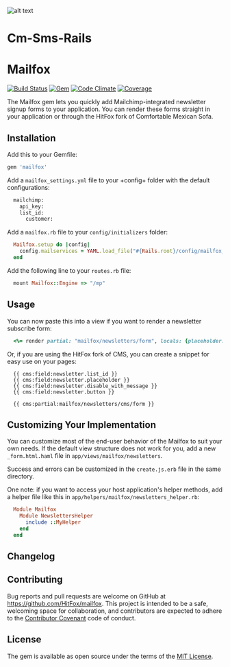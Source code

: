 ![alt text](https://d21buns5ku92am.cloudfront.net/59399/images/195128-FL_Logo.4c_pos-9e9519-medium-1455014952.png "Logo Finleap GmbH")

Cm-Sms-Rails
==============

Mailfox
==============

[![Build Status](https://img.shields.io/travis/HitFox/mailfox.svg?style=flat-square)](https://travis-ci.org/HitFox/mailfox)
[![Gem](https://img.shields.io/gem/dt/mailfox.svg?style=flat-square)](https://rubygems.org/gems/mailfox)
[![Code Climate](https://img.shields.io/codeclimate/github/HitFox/mailfox.svg?style=flat-square)](https://codeclimate.com/github/HitFox/mailfox)
[![Coverage](https://img.shields.io/coveralls/HitFox/mailfox.svg?style=flat-square)](https://coveralls.io/github/HitFox/mailfox)

The Mailfox gem lets you quickly add Mailchimp-integrated newsletter signup forms to your application. You can render these forms straight in your application or through the HitFox fork of Comfortable Mexican Sofa.

Installation
------------

Add this to your Gemfile:

```ruby
gem 'mailfox'
```

Add a `mailfox_settings.yml` file to your +config+ folder with the default configurations:

```ruby
  mailchimp:
    api_key:
    list_id:
      customer:
```

Add a `mailfox.rb` file to your `config/initializers` folder:

```ruby
  Mailfox.setup do |config|
    config.mailservices = YAML.load_file("#{Rails.root}/config/mailfox_settings.yml")
  end
```
  
Add the following line to your `routes.rb` file:

```ruby
  mount Mailfox::Engine => "/mp"
```

Usage
-----

You can now paste this into a view if you want to render a newsletter subscribe form:

```ruby
  <%= render partial: "mailfox/newsletters/form", locals: {placeholder: 'example@email.com', list_id: 'exampleID', disable_with_message: 'exampleMessage', submit_button_message: 'exampleSubmit'} %>
```

Or, if you are using the HitFox fork of CMS, you can create a snippet for easy use on your pages:

```
  {{ cms:field:newsletter.list_id }}
  {{ cms:field:newsletter.placeholder }}
  {{ cms:field:newsletter.disable_with_message }}
  {{ cms:field:newsletter.button }}

  {{ cms:partial:mailfox/newsletters/cms/form }}
```

Customizing Your Implementation
-------------------------------

You can customize most of the end-user behavior of the Mailfox to suit your own needs. If the default view structure does not work for you, add a new `_form.html.haml` file in `app/views/mailfox/newsletters`.

Success and errors can be customized in the `create.js.erb` file in the same directory.

One note: if you want to access your host application's helper methods, add a helper file like this in `app/helpers/mailfox/newsletters_helper.rb`:

```ruby
  Module Mailfox
    Module NewslettersHelper
      include ::MyHelper
    end
  end
```
Changelog
---------

## Contributing

Bug reports and pull requests are welcome on GitHub at https://github.com/HitFox/mailfox. This project is intended to be a safe, welcoming space for collaboration, and contributors are expected to adhere to the [Contributor Covenant](http://contributor-covenant.org) code of conduct.


## License

The gem is available as open source under the terms of the [MIT License](http://opensource.org/licenses/MIT).

